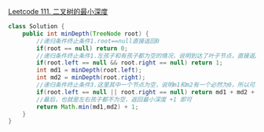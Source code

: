 [Leetcode 111. 二叉树的最小深度](https://leetcode-cn.com/problems/minimum-depth-of-binary-tree/)

```java
class Solution {
    public int minDepth(TreeNode root) {
        //递归条件终止条件1.root==null直接返回0
        if(root == null) return 0;
        //递归条件终止条件1.左孩子和有孩子都为空的情况，说明到达了叶子节点，直接返回1即可
        if(root.left == null && root.right == null) return 1;
        int md1 = minDepth(root.left);
        int md2 = minDepth(root.right);
        //递归条件终止条件3.这里其中一个节点为空，说明m1和m2有一个必然为0，所以可以返回m1 + m2 + 1;
        if(root.left == null || root.right == null) return md1 + md2 + 1;
        //最后，也就是左右孩子都不为空，返回最小深度 +1 即可
        return Math.min(md1,md2) + 1; 
    }
}
```


